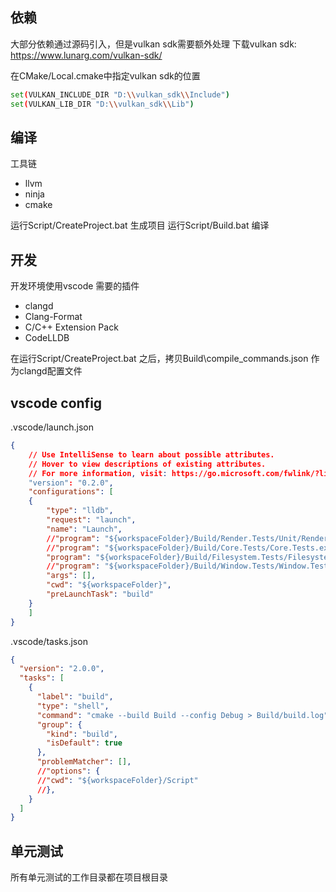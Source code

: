 ## 依赖

大部分依赖通过源码引入，但是vulkan sdk需要额外处理
下载vulkan sdk: https://www.lunarg.com/vulkan-sdk/

在CMake/Local.cmake中指定vulkan sdk的位置

```sh
set(VULKAN_INCLUDE_DIR "D:\\vulkan_sdk\\Include")
set(VULKAN_LIB_DIR "D:\\vulkan_sdk\\Lib")
```

## 编译

工具链
- llvm 
- ninja 
- cmake

运行Script/CreateProject.bat 生成项目
运行Script/Build.bat 编译

## 开发

开发环境使用vscode
需要的插件
- clangd  
- Clang-Format 
- C/C++ Extension Pack  
- CodeLLDB 

在运行Script/CreateProject.bat 之后，拷贝Build\compile_commands.json 作为clangd配置文件

## vscode config

.vscode/launch.json
```json
{
    // Use IntelliSense to learn about possible attributes.
    // Hover to view descriptions of existing attributes.
    // For more information, visit: https://go.microsoft.com/fwlink/?linkid=830387
    "version": "0.2.0",
    "configurations": [
    {
        "type": "lldb",
        "request": "launch",
        "name": "Launch",
        //"program": "${workspaceFolder}/Build/Render.Tests/Unit/Render.Tests.Unit.exe",
        //"program": "${workspaceFolder}/Build/Core.Tests/Core.Tests.exe",
        "program": "${workspaceFolder}/Build/Filesystem.Tests/Filesystem.Tests.exe",
        //"program": "${workspaceFolder}/Build/Window.Tests/Window.Tests.exe",
        "args": [],
        "cwd": "${workspaceFolder}",
        "preLaunchTask": "build"
    }
    ]
}
```

.vscode/tasks.json
```json
{
  "version": "2.0.0",
  "tasks": [
    {
      "label": "build",
      "type": "shell",
      "command": "cmake --build Build --config Debug > Build/build.log",
      "group": {
        "kind": "build",
        "isDefault": true
      },
      "problemMatcher": [],
      //"options": {
      //"cwd": "${workspaceFolder}/Script"
      //},
    }
  ]
}
```

## 单元测试

所有单元测试的工作目录都在项目根目录